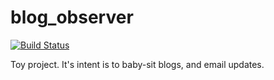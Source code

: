 blog_observer
=============

[![Build Status](https://travis-ci.org/mjgpy3/blog_observer.svg?branch=master)](https://travis-ci.org/mjgpy3/blog_observer)

Toy project. It's intent is to baby-sit blogs, and email updates.
